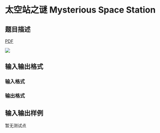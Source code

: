 # 太空站之谜 Mysterious Space Station

## 题目描述

[problemUrl]: https://uva.onlinejudge.org/index.php?option=com_onlinejudge&Itemid=8&category=823&page=show_problem&problem=4584

[PDF](https://uva.onlinejudge.org/external/127/p12731.pdf)

![](https://cdn.luogu.com.cn/upload/vjudge_pic/UVA12731/1a7be9f4af494a95588e92bfdd0c659b6b3311af.png)

## 输入输出格式

### 输入格式

### 输出格式

## 输入输出样例

暂无测试点


